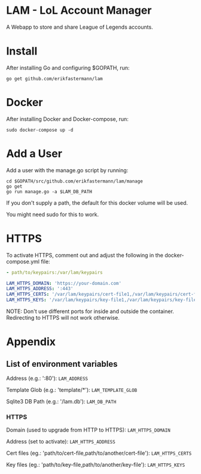 # LAM - LoL Account Manager

A Webapp to store and share League of Legends accounts.

# Install

After installing Go and configuring $GOPATH, run:

```
go get github.com/erikfastermann/lam
```

# Docker

After installing Docker and Docker-compose, run:

```
sudo docker-compose up -d
```

# Add a User

Add a user with the manage.go script by running:

```
cd $GOPATH/src/github.com/erikfastermann/lam/manage
go get
go run manage.go -a $LAM_DB_PATH
```

If you don't supply a path, the default for this docker volume will be used.

You might need sudo for this to work.

# HTTPS

To activate HTTPS, comment out and adjust the following in the docker-compose.yml file:

```yaml
- path/to/keypairs:/var/lam/keypairs
```

```yaml
LAM_HTTPS_DOMAIN: 'https://your-domain.com'
LAM_HTTPS_ADDRESS: ':443'
LAM_HTTPS_CERTS: '/var/lam/keypairs/cert-file1,/var/lam/keypairs/cert-file2'
LAM_HTTPS_KEYS: '/var/lam/keypairs/key-file1,/var/lam/keypairs/key-file2'
```

NOTE: Don't use different ports for inside and outside the container.
Redirecting to HTTPS will not work otherwise.

# Appendix

## List of environment variables

Address (e.g.: ':80'): `LAM_ADDRESS`

Template Glob (e.g.: 'template/*'): `LAM_TEMPLATE_GLOB`

Sqlite3 DB Path (e.g.: '/lam.db'): `LAM_DB_PATH`

### HTTPS

Domain (used to upgrade from HTTP to HTTPS): `LAM_HTTPS_DOMAIN`

Address (set to activate): `LAM_HTTPS_ADDRESS`

Cert files (eg.: 'path/to/cert-file,path/to/another/cert-file'): `LAM_HTTPS_CERTS`

Key files (eg.: 'path/to/key-file,path/to/another/key-file'): `LAM_HTTPS_KEYS`
